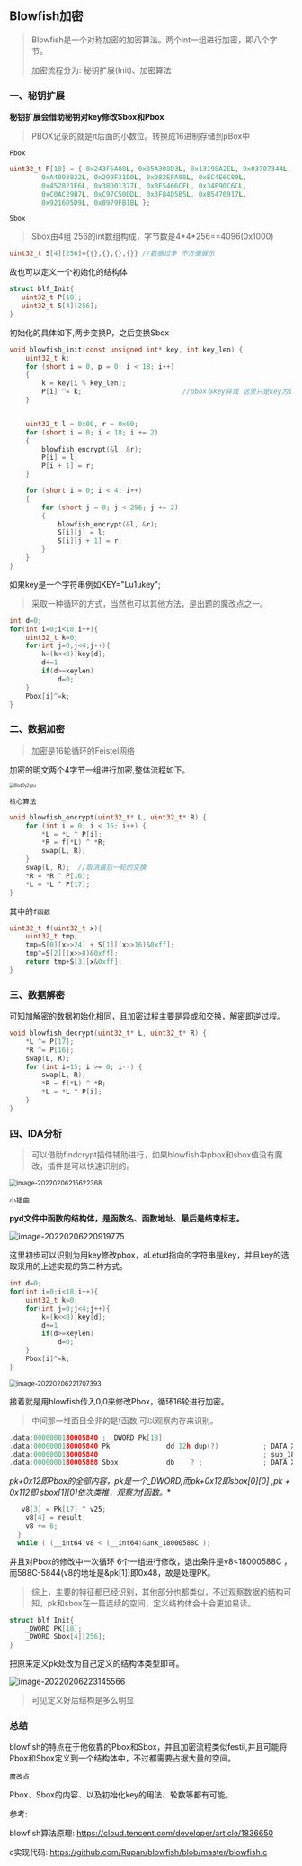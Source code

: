 ## Blowfish加密

>Blowfish是一个对称加密的加密算法。两个int一组进行加密，即八个字节。
>
>加密流程分为: 秘钥扩展(Init)、加密算法

### 一、秘钥扩展

**秘钥扩展会借助秘钥对key修改Sbox和Pbox**

> PBOX记录的就是π后面的小数位。转换成16进制存储到pBox中

`Pbox`

```c
uint32_t P[18] = { 0x243F6A88L, 0x85A308D3L, 0x13198A2EL, 0x03707344L,
        0xA4093822L, 0x299F31D0L, 0x082EFA98L, 0xEC4E6C89L,
        0x452821E6L, 0x38D01377L, 0xBE5466CFL, 0x34E90C6CL,
        0xC0AC29B7L, 0xC97C50DDL, 0x3F84D5B5L, 0xB5470917L,
        0x9216D5D9L, 0x8979FB1BL };
```

`Sbox`

> Sbox由4组 256的int数组构成，字节数是4\*4\*256==4096(0x1000)

```c
uint32_t S[4][256]={{},{},{},{}} //数据过多 不方便展示
```

故也可以定义一个初始化的结构体

```c
struct blf_Init{
   uint32_t P[18];
   uint32_t S[4][256];
}
```

初始化的具体如下,两步变换P，之后变换Sbox

```c
void blowfish_init(const unsigned int* key, int key_len) {
	uint32_t k;
	for (short i = 0, p = 0; i < 18; i++)
	{
		k = key[i % key_len];
		P[i] ^= k;                         //pbox与key异或 这里只是key为int数组的情况，key也可以为任意字符串
	}


	uint32_t l = 0x00, r = 0x00;
	for (short i = 0; i < 18; i += 2)
	{
		blowfish_encrypt(&l, &r);
		P[i] = l;
		P[i + 1] = r;
	}

	for (short i = 0; i < 4; i++) 
	{
		for (short j = 0; j < 256; j += 2)
		{
			blowfish_encrypt(&l, &r); 
            S[i][j] = l;
			S[i][j + 1] = r;
		}
	}
}
```

如果key是一个字符串例如KEY="Lu1ukey";

> 采取一种循环的方式，当然也可以其他方法，是出题的魔改点之一。

```c
int d=0;
for(int i=0;i<18;i++){
    uint32_t k=0;
    for(int j=0;j<4;j++){
        k=(k<<8)|key[d];
        d+=1
        if(d>=keylen)
            d=0;
    }
    Pbox[i]^=k;
}
```

### 二、数据加密

> 加密是16轮循环的Feistel网络

加密的明文两个4字节一组进行加密,整体流程如下。

<img src="https://blog-1309321804.cos.ap-nanjing.myqcloud.com/blog/8lod0y2yzu.png" alt="8lod0y2yzu" style="zoom:50%;" />

`核心算法`

```c
void blowfish_encrypt(uint32_t* L, uint32_t* R) {
	for (int i = 0; i < 16; i++) {
		*L = *L ^ P[i];
		*R = f(*L) ^ *R;
		swap(L, R);
	}
	swap(L, R);  //取消最后一轮的交换
	*R = *R ^ P[16];
	*L = *L ^ P[17];
}
```

其中的`f函数`

```c
uint32_t f(uint32_t x){
    uint32_t tmp;
    tmp=S[0][x>>24] + S[1][(x>>16)&0xff];
    tmp^=S[2][(x>>8)&0xff];
    return tmp+S[3][x&0xff];
}
```

### 三、数据解密

可知加解密的数据初始化相同，且加密过程主要是异或和交换，解密即逆过程。

```c
void blowfish_decrypt(uint32_t* L, uint32_t* R) {
	*L ^= P[17];
	*R ^= P[16];
	swap(L, R);
	for (int i=15; i >= 0; i--) {
		swap(L, R);
		*R = f(*L) ^ *R;
		*L = *L ^ P[i];
	}
}
```

### 四、IDA分析

> 可以借助findcrypt插件辅助进行，如果blowfish中pbox和sbox值没有魔改，插件是可以快速识别的。

<img src="https://blog-1309321804.cos.ap-nanjing.myqcloud.com/blog/image-20220206215622368.png" alt="image-20220206215622368" style="zoom:80%;" />

`小插曲`

**pyd文件中函数的结构体，是函数名、函数地址、最后是结束标志。**

![image-20220206220919775](https://blog-1309321804.cos.ap-nanjing.myqcloud.com/blog/image-20220206220919775.png)

这里初步可以识别为用key修改pbox，aLetud指向的字符串是key，并且key的选取采用的上述实现的第二种方式。

```c
int d=0;
for(int i=0;i<18;i++){
    uint32_t k=0;
    for(int j=0;j<4;j++){
        k=(k<<8)|key[d];
        d+=1
        if(d>=keylen)
            d=0;
    }
    Pbox[i]^=k;
}
```

<img src="https://blog-1309321804.cos.ap-nanjing.myqcloud.com/blog/image-20220206221707393.png" alt="image-20220206221707393" style="zoom:80%;" />

接着就是用blowfish传入0,0来修改Pbox，循环16轮进行加密。

> 中间那一堆面目全非的是f函数,可以观察内存来识别。

```c
.data:0000000180005840 ; _DWORD Pk[18]
.data:0000000180005840 Pk              dd 12h dup(?)           ; DATA XREF: sub_180001DA0+43↑o
.data:0000000180005840                                         ; sub_180002230+16↑o ...
.data:0000000180005888 Sbox            db    ? ;               ; DATA XREF: sub_180001DA0+2B↑o
```

**pk+0x12即Pbox的全部内容，pk是一个_DWORD*,而pk+0x12即sbox\[0][0] ,pk + 0x112即 sbox\[1][0]依次类推，观察为f函数。**

```c
   v8[3] = Pk[17] ^ v25;
    v8[4] = result;
    v8 += 6;
  }
  while ( (__int64)v8 < (__int64)&unk_18000588C );
```

并且对Pbox的修改中一次循环 6个一组进行修改，退出条件是v8<18000588C ，而588C-5844(v8的地址是&pk[1])即0x48，故是处理PK。

> 综上，主要的特征都已经识别，其他部分也都类似，不过观察数据的结构可知，pk和sbox在一篇连续的空间，定义结构体会十会更加易读。

```c
struct blf_Init{
    _DWORD PK[18];
    _DWORD Sbox[4][256];
}
```

把原来定义pk处改为自己定义的结构体类型即可。

![image-20220206223145566](https://blog-1309321804.cos.ap-nanjing.myqcloud.com/blog/image-20220206223145566.png)

> 可见定义好后结构是多么明显

### 总结

blowfish的特点在于他依靠的Pbox和Sbox，并且加密流程类似festil,并且可能将Pbox和Sbox定义到一个结构体中，不过都需要占据大量的空间。

`魔改点`

Pbox、Sbox的内容、以及初始化key的用法、轮数等都有可能。

参考:

blowfish算法原理: https://cloud.tencent.com/developer/article/1836650

c实现代码: https://github.com/Rupan/blowfish/blob/master/blowfish.c